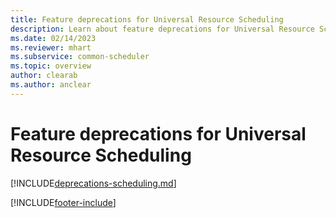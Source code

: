 ```yaml
---
title: Feature deprecations for Universal Resource Scheduling
description: Learn about feature deprecations for Universal Resource Scheduling to prepare for future releases.
ms.date: 02/14/2023
ms.reviewer: mhart
ms.subservice: common-scheduler
ms.topic: overview
author: clearab
ms.author: anclear
---
```


# Feature deprecations for Universal Resource Scheduling

[!INCLUDE[deprecations-scheduling.md](../shared/urs/deprecations-scheduling.md)]

[!INCLUDE[footer-include](../includes/footer-banner.md)]
